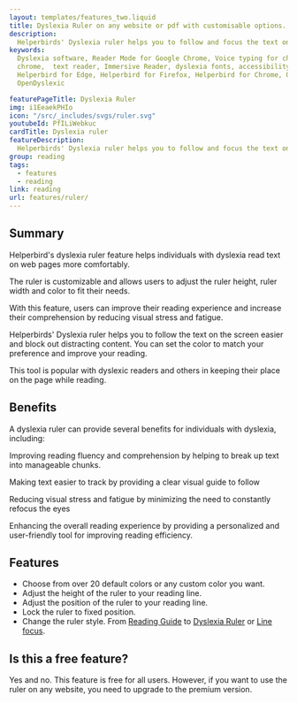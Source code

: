 ```yaml
---
layout: templates/features_two.liquid
title: Dyslexia Ruler on any website or pdf with customisable options.
description:
  Helperbirds' Dyslexia ruler helps you to follow and focus the text on the screen easier and block out distracting content.  You can set the color to match your preference and improve your reading.
keywords:
  Dyslexia software, Reader Mode for Google Chrome, Voice typing for chrome, Text to speech for
  chrome,  text reader, Immersive Reader, dyslexia fonts, accessibility software, dyslexia software,
  Helperbird for Edge, Helperbird for Firefox, Helperbird for Chrome, Opendyslexic for Chrome,
  OpenDyslexic

featurePageTitle: Dyslexia Ruler
img: i1EeaekPHIo
icon: "/src/_includes/svgs/ruler.svg"
youtubeId: PfILiWebkuc
cardTitle: Dyslexia ruler
featureDescription:
  Helperbirds' Dyslexia ruler helps you to follow and focus the text on the screen easier and block out distracting content.
group: reading
tags: 
  - features
  - reading
link: reading
url: features/ruler/
---
```




## Summary

Helperbird's dyslexia ruler feature  helps individuals with dyslexia read text on web pages more comfortably. 

The ruler is customizable and allows users to adjust the ruler height, ruler width and  color to fit their needs. 

With this feature, users can improve their reading experience and increase their comprehension by reducing visual stress and fatigue.


Helperbirds' Dyslexia ruler helps you to follow the text on the screen easier and block out distracting content.  You can set the color to match your preference and improve your reading.

This tool is popular with dyslexic readers and others in keeping their place on the page while reading.
  
## Benefits

A dyslexia ruler can provide several benefits for individuals with dyslexia, including:

Improving reading fluency and comprehension by helping to break up text into manageable chunks.

Making text easier to track by providing a clear visual guide to follow

Reducing visual stress and fatigue by minimizing the need to constantly refocus the eyes

Enhancing the overall reading experience by providing a personalized and user-friendly tool for improving reading efficiency.

## Features

- Choose from over 20 default colors or any custom color you want.
- Adjust the height of the ruler to your reading line.
- Adjust the position of the ruler to your reading line.
- Lock the ruler to fixed position.
- Change the ruler style. From [Reading Guide](/reading-guide) to [Dyslexia Ruler](/ruler/) or [Line focus](/line-focus/).


## Is this a free feature?

Yes and no. This feature is free for all users. However, if you want to use the ruler on any website, you need to upgrade to the premium version.
      




















